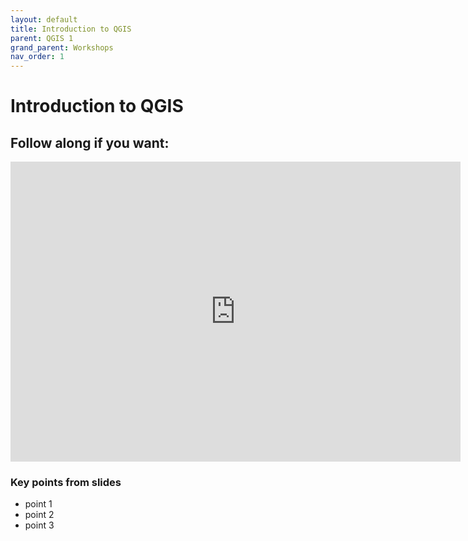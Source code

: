 ```yaml
---
layout: default
title: Introduction to QGIS
parent: QGIS 1
grand_parent: Workshops
nav_order: 1
---
```


# Introduction to QGIS

## Follow along if you want:

<iframe width="720" height="480" frameborder="0" marginheight="0" marginwidth="0" src="https://meginwinnipeg.github.io/slides/aci_w2020.html"></iframe>

### Key points from slides
- point 1  
- point 2  
- point 3  

